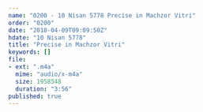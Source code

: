 ```yaml
---
name: "0200 - 10 Nisan 5778 Precise in Machzor Vitri"
order: "0200"
date: "2018-04-09T09:09:50Z"
hdate: "10 Nisan 5778"
title: "Precise in Machzor Vitri"
keywords: []
file:
- ext: ".m4a"
  mime: "audio/x-m4a"
  size: 1958548
  duration: "3:56"
published: true
---
```


